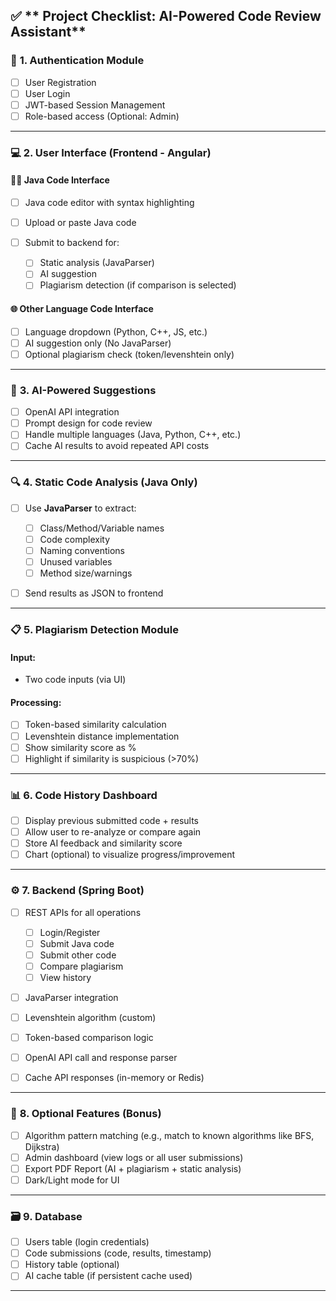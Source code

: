 
## ✅ ** Project Checklist: AI-Powered Code Review Assistant**

### 🔐 **1. Authentication Module**

* [ ] User Registration
* [ ] User Login
* [ ] JWT-based Session Management
* [ ] Role-based access (Optional: Admin)

---

### 💻 **2. User Interface (Frontend - Angular)**

#### 👨‍💻 Java Code Interface

* [ ] Java code editor with syntax highlighting
* [ ] Upload or paste Java code
* [ ] Submit to backend for:

  * [ ] Static analysis (JavaParser)
  * [ ] AI suggestion
  * [ ] Plagiarism detection (if comparison is selected)

#### 🌐 Other Language Code Interface

* [ ] Language dropdown (Python, C++, JS, etc.)
* [ ] AI suggestion only (No JavaParser)
* [ ] Optional plagiarism check (token/levenshtein only)

---

### 🧠 **3. AI-Powered Suggestions**

* [ ] OpenAI API integration
* [ ] Prompt design for code review
* [ ] Handle multiple languages (Java, Python, C++, etc.)
* [ ] Cache AI results to avoid repeated API costs

---

### 🔍 **4. Static Code Analysis (Java Only)**

* [ ] Use **JavaParser** to extract:

  * [ ] Class/Method/Variable names
  * [ ] Code complexity
  * [ ] Naming conventions
  * [ ] Unused variables
  * [ ] Method size/warnings
* [ ] Send results as JSON to frontend

---

### 📋 **5. Plagiarism Detection Module**

#### Input:

* Two code inputs (via UI)

#### Processing:

* [ ] Token-based similarity calculation
* [ ] Levenshtein distance implementation
* [ ] Show similarity score as %
* [ ] Highlight if similarity is suspicious (>70%)

---

### 📊 **6. Code History Dashboard**

* [ ] Display previous submitted code + results
* [ ] Allow user to re-analyze or compare again
* [ ] Store AI feedback and similarity score
* [ ] Chart (optional) to visualize progress/improvement

---

### ⚙️ **7. Backend (Spring Boot)**

* [ ] REST APIs for all operations

  * [ ] Login/Register
  * [ ] Submit Java code
  * [ ] Submit other code
  * [ ] Compare plagiarism
  * [ ] View history
* [ ] JavaParser integration
* [ ] Levenshtein algorithm (custom)
* [ ] Token-based comparison logic
* [ ] OpenAI API call and response parser
* [ ] Cache API responses (in-memory or Redis)

---

### 🧩 **8. Optional Features (Bonus)**

* [ ] Algorithm pattern matching (e.g., match to known algorithms like BFS, Dijkstra)
* [ ] Admin dashboard (view logs or all user submissions)
* [ ] Export PDF Report (AI + plagiarism + static analysis)
* [ ] Dark/Light mode for UI

---

### 🗃️ **9. Database**

* [ ] Users table (login credentials)
* [ ] Code submissions (code, results, timestamp)
* [ ] History table (optional)
* [ ] AI cache table (if persistent cache used)

---
